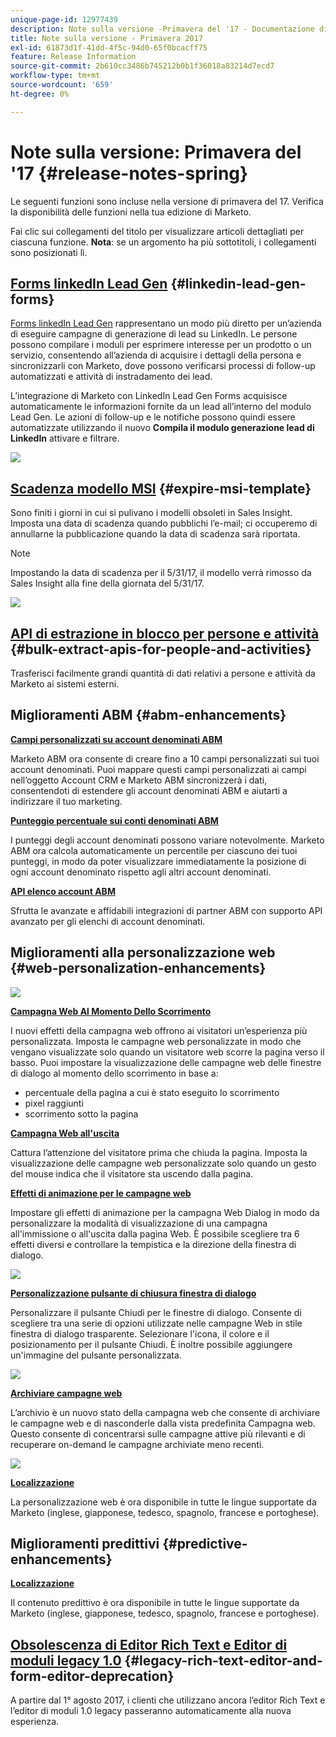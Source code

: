 ```yaml
---
unique-page-id: 12977439
description: Note sulla versione -Primavera del '17 - Documentazione di Marketo - Documentazione del prodotto
title: Note sulla versione - Primavera 2017
exl-id: 61873d1f-41dd-4f5c-94d0-65f0bcacff75
feature: Release Information
source-git-commit: 2b610cc3486b745212b0b1f36018a83214d7ecd7
workflow-type: tm+mt
source-wordcount: '659'
ht-degree: 0%

---
```


# Note sulla versione: Primavera del &#39;17 {#release-notes-spring}

Le seguenti funzioni sono incluse nella versione di primavera del 17. Verifica la disponibilità delle funzioni nella tua edizione di Marketo.

Fai clic sui collegamenti del titolo per visualizzare articoli dettagliati per ciascuna funzione. **Nota**: se un argomento ha più sottotitoli, i collegamenti sono posizionati lì.

## [Forms linkedIn Lead Gen](/help/marketo/product-docs/demand-generation/social/social-functions/set-up-linkedin-lead-gen-forms.md) {#linkedin-lead-gen-forms}

[Forms linkedIn Lead Gen](https://business.linkedin.com/marketing-solutions/native-advertising/lead-gen-ads) rappresentano un modo più diretto per un’azienda di eseguire campagne di generazione di lead su LinkedIn. Le persone possono compilare i moduli per esprimere interesse per un prodotto o un servizio, consentendo all’azienda di acquisire i dettagli della persona e sincronizzarli con Marketo, dove possono verificarsi processi di follow-up automatizzati e attività di instradamento dei lead.

L’integrazione di Marketo con LinkedIn Lead Gen Forms acquisisce automaticamente le informazioni fornite da un lead all’interno del modulo Lead Gen. Le azioni di follow-up e le notifiche possono quindi essere automatizzate utilizzando il nuovo **Compila il modulo generazione lead di LinkedIn** attivare e filtrare.

![](assets/release-notes-image.png)

## [Scadenza modello MSI](/help/marketo/product-docs/marketo-sales-insight/msi-for-salesforce/features/actions-in-the-msi-panel/send-marketo-email/publish-an-email-to-sales-insight.md) {#expire-msi-template}

Sono finiti i giorni in cui si pulivano i modelli obsoleti in Sales Insight. Imposta una data di scadenza quando pubblichi l’e-mail; ci occuperemo di annullarne la pubblicazione quando la data di scadenza sarà riportata.

>[!NOTE]
>
>Impostando la data di scadenza per il 5/31/17, il modello verrà rimosso da Sales Insight alla fine della giornata del 5/31/17.

![](assets/four-281-29.png)

## [API di estrazione in blocco per persone e attività](https://experienceleague.adobe.com/en/docs/marketo-developer/marketo/rest/bulk-extract/bulk-extract) {#bulk-extract-apis-for-people-and-activities}

Trasferisci facilmente grandi quantità di dati relativi a persone e attività da Marketo ai sistemi esterni.

## Miglioramenti ABM {#abm-enhancements}

**[Campi personalizzati su account denominati ABM](https://docs.marketo.com/x/1wnG)**

Marketo ABM ora consente di creare fino a 10 campi personalizzati sui tuoi account denominati. Puoi mappare questi campi personalizzati ai campi nell’oggetto Account CRM e Marketo ABM sincronizzerà i dati, consentendoti di estendere gli account denominati ABM e aiutarti a indirizzare il tuo marketing.

**[Punteggio percentuale sui conti denominati ABM](https://docs.marketo.com/display/docs/assets/abmpercentiles.png)**

I punteggi degli account denominati possono variare notevolmente. Marketo ABM ora calcola automaticamente un percentile per ciascuno dei tuoi punteggi, in modo da poter visualizzare immediatamente la posizione di ogni account denominato rispetto agli altri account denominati.

**[API elenco account ABM](https://experienceleague.adobe.com/en/docs/marketo-developer/marketo/rest/lead-database/named-account-lists)**

Sfrutta le avanzate e affidabili integrazioni di partner ABM con supporto API avanzato per gli elenchi di account denominati.

## Miglioramenti alla personalizzazione web {#web-personalization-enhancements}

![](assets/dialogoptions.png)

**[Campagna Web Al Momento Dello Scorrimento](/help/marketo/product-docs/web-personalization/working-with-web-campaigns/set-how-your-web-campaign-displays.md)**

I nuovi effetti della campagna web offrono ai visitatori un’esperienza più personalizzata. Imposta le campagne web personalizzate in modo che vengano visualizzate solo quando un visitatore web scorre la pagina verso il basso. Puoi impostare la visualizzazione delle campagne web delle finestre di dialogo al momento dello scorrimento in base a:

* percentuale della pagina a cui è stato eseguito lo scorrimento
* pixel raggiunti
* scorrimento sotto la pagina

**[Campagna Web all&#39;uscita](/help/marketo/product-docs/web-personalization/working-with-web-campaigns/set-how-your-web-campaign-displays.md)**

Cattura l’attenzione del visitatore prima che chiuda la pagina. Imposta la visualizzazione delle campagne web personalizzate solo quando un gesto del mouse indica che il visitatore sta uscendo dalla pagina.

**[Effetti di animazione per le campagne web](/help/marketo/product-docs/web-personalization/working-with-web-campaigns/create-a-new-dialog-web-campaign.md)**

Impostare gli effetti di animazione per la campagna Web Dialog in modo da personalizzare la modalità di visualizzazione di una campagna all&#39;immissione o all&#39;uscita dalla pagina Web. È possibile scegliere tra 6 effetti diversi e controllare la tempistica e la direzione della finestra di dialogo.

![](assets/animationoptins.png)

**[Personalizzazione pulsante di chiusura finestra di dialogo](/help/marketo/product-docs/web-personalization/working-with-web-campaigns/create-a-new-dialog-web-campaign.md)**

Personalizzare il pulsante Chiudi per le finestre di dialogo. Consente di scegliere tra una serie di opzioni utilizzate nelle campagne Web in stile finestra di dialogo trasparente. Selezionare l&#39;icona, il colore e il posizionamento per il pulsante Chiudi. È inoltre possibile aggiungere un&#39;immagine del pulsante personalizzata.

![](assets/dialog-button-fill-5b1-5d.png)

**[Archiviare campagne web](/help/marketo/product-docs/web-personalization/working-with-web-campaigns/archive-a-web-campaign.md)**

L’archivio è un nuovo stato della campagna web che consente di archiviare le campagne web e di nasconderle dalla vista predefinita Campagna web. Questo consente di concentrarsi sulle campagne attive più rilevanti e di recuperare on-demand le campagne archiviate meno recenti.

![](assets/archive-campaign-5b2-5d.png)

**[Localizzazione](/help/marketo/product-docs/administration/settings/select-your-language-locale-and-time-zone.md)**

La personalizzazione web è ora disponibile in tutte le lingue supportate da Marketo (inglese, giapponese, tedesco, spagnolo, francese e portoghese).

## Miglioramenti predittivi {#predictive-enhancements}

**[Localizzazione](/help/marketo/product-docs/administration/settings/select-your-language-locale-and-time-zone.md)**

Il contenuto predittivo è ora disponibile in tutte le lingue supportate da Marketo (inglese, giapponese, tedesco, spagnolo, francese e portoghese).

## [Obsolescenza di Editor Rich Text e Editor di moduli legacy 1.0](https://nation.marketo.com/docs/DOC-4315) {#legacy-rich-text-editor-and-form-editor-deprecation}

A partire dal 1° agosto 2017, i clienti che utilizzano ancora l’editor Rich Text e l’editor di moduli 1.0 legacy passeranno automaticamente alla nuova esperienza.
